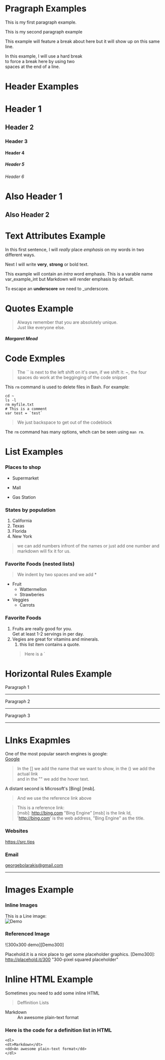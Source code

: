 
# Pragraph Examples

This  is my first paragraph example.

This is my second paragraph example

This example will feature a break
 about here but it will show up on
  this same line.

In this example, I will use a hard break  
to force a break here by  using two  
spaces at the end of a line.  
<!-- So we pressed the space twice after 'break', 'two' and 'line.' -->

# Header Examples

# Header 1
## Header 2  
### Header 3
#### Header 4
##### Header 5
###### Header 6


Also Header 1
=======

Also Header 2
-------


# Text Attributes Example

<!-- shwoing emphasis -->
<!-- for italics we add underscore at the beggingin and end of a word -->
In this first sentence, I will _really_ place *emphasis* on my words in two different ways.

Next I will write __very__, ****strong**** or bold text.

This example will contain an *intra* word emphasis. This is a varable name var_example_int but Markdown will render emphasis by default.

To escape an __underscore__ we need to \_underscore.

# Quotes Example

> Always remember that  you are absolutely unique.  
> Just like everyone else.   

>



##### _Margaret Mead_


# Code Exmples 

 >The `` is next to the left shift on it's own, if we shift it: ~, the four spaces do work at the begginging of the code snippet 

This `rm` command is used to delete files in Bash. For example:  


    cd ~
    ls -l
    rm myfile.txt
    # This is a comment
    var test = `test`

>We just backspace to get out of the codeblock

The `rm` command has many options, whch can be seen using `man rm`.

# List Examples

### Places to shop  
  
+ Supermarket
* Mall
- Gas Station

### States by population

1. California
1. Texas
1. Florida
1. New York
> we can add numbers infront of the names or just add one number and markdown will fix it for us.

### Favorite Foods (nested lists)
>We indent by two spaces and we add *

* Fruit
  * Wattermellon
  * Strawberies
* Veggies
  * Carrots


### Favorite Foods

1. Fruits are really good for you.  
   Get at least 1-2 servings in per day.
1. Vegies are great for vitamins and minerals.
   1. this list item contains a quote.
   >Here is a `

# Horizontal Rules Example #

Paragraph 1

---

Paragraph 2
***

Paragraph 3
___

# LInks Exapmles

One of the most popular search engines is google:  
[Google](https://google.com "Google Search")
> In the [] we add the name that we want to show, in the () we add the actual link  
> and in the "" we add the hover text.

A distant second is Microsoft's [Bing] [msb].  

> And we use the reference link above

>This is a reference link:  
[msb]: http://bing.com "Bing Engine"
> [msb] is the link Id, 'http://bing.com' is the web address, "Bing Engine" as the title.


  
  ### Websites
  <https://src.tips>

  ### Email

  <georgebolarakis@gmail.com>

  ----

  # Images Example

### Inline Images
This is a Line image:  
![Demo](http://placehold.it/350x150)

### Referenced Image
<!-- This doesn't work -->

![300x300 demo][Demo300]

Placehold.it is a nice place to get some placeholder graphics.
[Demo300]: http://placehold.it/300 "300-pixel squared placeholder"


# Inline HTML Example

Sometimes you need to add some inline HTML
 > Deffinition Lists

<dl>
    <dt>Markdown</dt>
    <dd>An awesome plain-text format</dd>
</dl>

### Here is the code for a definition list in HTML
    <dl>
    <dt>Markdown</dt>
    <dd>An awesome plain-text format</dd>
    </dl>





